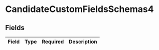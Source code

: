 # CandidateCustomFieldsSchemas4


## Fields

| Field       | Type        | Required    | Description |
| ----------- | ----------- | ----------- | ----------- |
